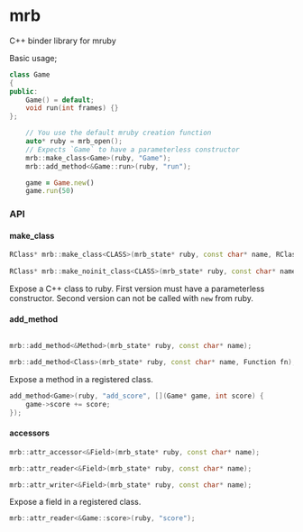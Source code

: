 # mrb

C++ binder library for mruby

Basic usage;

```c++
class Game
{
public:
    Game() = default;
    void run(int frames) {}
};
```
```c++
    // You use the default mruby creation function
    auto* ruby = mrb_open();
    // Expects `Game` to have a parameterless constructor
    mrb::make_class<Game>(ruby, "Game");
    mrb::add_method<&Game::run>(ruby, "run");
```

```ruby
    game = Game.new()
    game.run(50)
```

### API

#### make_class
```c++
RClass* mrb::make_class<CLASS>(mrb_state* ruby, const char* name, RClass* parent = nullptr)
    
RClass* mrb::make_noinit_class<CLASS>(mrb_state* ruby, const char* name, RClass* parent = nullptr)
```

Expose a C++ class to ruby. First version must have a parameterless constructor. Second version can not be called with `new` from ruby.

#### add_method
```c++

mrb::add_method<&Method>(mrb_state* ruby, const char* name);

mrb::add_method<Class>(mrb_state* ruby, const char* name, Function fn);
```
Expose a method in a registered class.
```c++
add_method<Game>(ruby, "add_score", [](Game* game, int score) {
    game->score += score;
});
```

#### accessors
```c++
mrb::attr_accessor<&Field>(mrb_state* ruby, const char* name);

mrb::attr_reader<&Field>(mrb_state* ruby, const char* name);

mrb::attr_writer<&Field>(mrb_state* ruby, const char* name);
```

Expose a field in a registered class.

```c++
mrb::attr_reader<&Game::score>(ruby, "score");
```